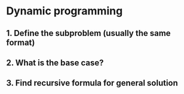 # Dynamic programming

## 1. Define the subproblem (usually the same format)

## 2. What is the base case?

## 3. Find recursive formula for general solution